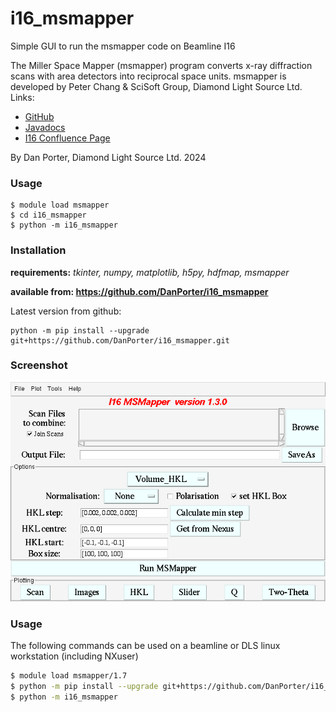 # i16_msmapper
Simple GUI to run the msmapper code on Beamline I16

The Miller Space Mapper (msmapper) program converts x-ray diffraction scans with area detectors into reciprocal space units.
msmapper is developed by Peter Chang & SciSoft Group, Diamond Light Source Ltd.
Links:
 - [GitHub](https://github.com/DawnScience/scisoft-core/blob/master/uk.ac.diamond.scisoft.analysis/src/uk/ac/diamond/scisoft/analysis/diffraction/MillerSpaceMapper.java)
 - [Javadocs](https://alfred.diamond.ac.uk/documentation/javadocs/GDA/master/uk/ac/diamond/scisoft/analysis/diffraction/MillerSpaceMapper.html)
 - [I16 Confluence Page](https://confluence.diamond.ac.uk/display/I16/HKL+Mapping)

By Dan Porter, Diamond Light Source Ltd. 2024

### Usage
```commandline
$ module load msmapper
$ cd i16_msmapper
$ python -m i16_msmapper
```

### Installation
**requirements:** *tkinter, numpy, matplotlib, h5py, hdfmap, msmapper*

**available from: https://github.com/DanPorter/i16_msmapper**

Latest version from github:
```commandline
python -m pip install --upgrade git+https://github.com/DanPorter/i16_msmapper.git
```

### Screenshot
![msmapper_gui](https://github.com/DanPorter/i16_msmapper/blob/master/msmapper_gui.png?raw=true)


### Usage
The following commands can be used on a beamline or DLS linux workstation (including NXuser)
```bash
$ module load msmapper/1.7
$ python -m pip install --upgrade git+https://github.com/DanPorter/i16_msmapper.git
$ python -m i16_msmapper
```
